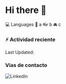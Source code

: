 # Hi there 👋

:computer: Languages
:pencil: a
:eyeglasses: b
:oncoming_automobile: c

### :zap: Actividad reciente
<!--START_SECTION:activity-->

<!--END_SECTION:activity-->

<!--RECENT_ACTIVITY:last_update-->
Last Updated:
<!--RECENT_ACTIVITY:last_update_end-->

### Vías de contacto

![LinkedIn](https://www.linkedin.com/in/irving-hernández-226846205/)


